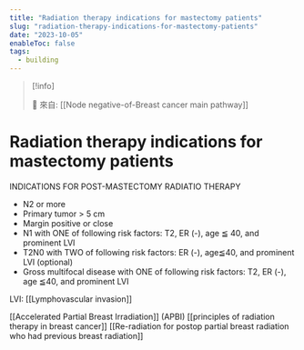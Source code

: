 ```yaml
---
title: "Radiation therapy indications for mastectomy patients"
slug: "radiation-therapy-indications-for-mastectomy-patients"
date: "2023-10-05"
enableToc: false
tags:
  - building
---
```


> [!info]
>
> 🌱 來自: [[Node negative-of-Breast cancer main pathway]]

# Radiation therapy indications for mastectomy patients

INDICATIONS FOR POST-MASTECTOMY RADIATIO THERAPY

- N2 or more
- Primary tumor > 5 cm
- Margin positive or close
- N1 with ONE of following risk factors: T2, ER (-), age ≦ 40, and prominent LVI
- T2N0 with TWO of following risk factors: ER (-), age≦40, and prominent LVI (optional)
- Gross multifocal disease with ONE of following risk factors: T2, ER (-), age ≦40, and prominent LVI

LVI: [[Lymphovascular invasion]]


[[Accelerated Partial Breast Irradiation]] (APBI)
[[principles of radiation therapy in breast cancer]]
[[Re-radiation for postop partial breast radiation who had previous breast radiation]]
